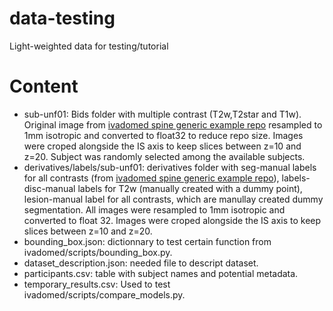 # data-testing
Light-weighted data for testing/tutorial

# Content
* sub-unf01: Bids folder with multiple contrast (T2w,T2star and T1w). Original image from [ivadomed spine generic example repo](https://github.com/ivadomed/data_example_spinegeneric/releases/tag/r20200907) resampled to 1mm isotropic and converted to float32 to reduce repo size. Images were croped alongside the IS axis to keep slices between z=10 and z=20. Subject was randomly selected among the available subjects.
* derivatives/labels/sub-unf01: derivatives folder with seg-manual labels for all contrasts (from [ivadomed spine generic example repo](https://github.com/ivadomed/data_example_spinegeneric/releases/tag/r20200907)), labels-disc-manual labels for T2w (manually created with a dummy point), lesion-manual label for all contrasts, which are manullay created dummy segmentation. All images were resampled to 1mm isotropic and converted to float 32. Images were croped alongside the IS axis to keep slices between z=10 and z=20.
* bounding\_box.json: dictionnary to test certain function from  ivadomed/scripts/bounding\_box.py.
* dataset\_description.json: needed file to descript dataset.
* participants.csv: table with subject names and potential metadata. 
* temporary\_results.csv: Used to test ivadomed/scripts/compare\_models.py. 
